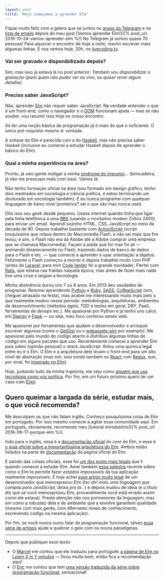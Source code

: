 ```yaml
---
layout: post
title: "Hoje começamos a aprender Elm"
---
```


Fiquei muito feliz com a galera que se juntou no [grupo do Telegram](https://telegram.me/elmbrasil) e na [lista de emails](https://groups.google.com/d/forum/elm-brasil) depois do meu post [Vamos aprender Elm!]({% post_url 2016-10-24-vamos-aprender-elm %}) No Telegram já somos quase 70 pessoas! Para aquecer o encontro de hoje a noite, resolvi escrever mais algumas linhas. E nos vemos hoje, 20h, no [livecoding.tv](http://livecoding.tv/cuducos).

### Vai ser gravado e disponibilizado depois?

Sim, mas isso já estava lá no post anterior: _Também vou disponibilizar a gravação (para quem não puder ver ao vivo, ou quiser rever algum detalhe)_.

### Preciso saber JavaScript?

Não, aprender [Elm](http://elm-lang.org) não requer saber JavaScript. Na verdade entender o que é um front-end, como o navegador e o [DOM](https://en.wikipedia.org/wiki/Document_Object_Model) funcionam ajuda — mas se não souber, vou resumir isso hoje no nosso encontro.

Só ter uma noção básica de programação já é mais do que o suficiente. O único pré-requisito mesmo é: vontade.

A sintaxe do Elm é parecida com a do [Haskell](https://www.haskell.org), mas não precisa saber Haskell (inclusive eu comecei a estudar Haskell _depois_ de aprender o básico do Elm).

### Qual a minha experiência na área?

Pronto, já veio gente instigar a minha [síndrome do impostor](https://pt.wikipedia.org/wiki/S%C3%ADndrome_do_impostor)… (brincadeira, já não me preocupo mais com isso). Vamos lá:

Não tenho formação oficial na área (sou formado em design gráfico, tenho dois mestrados em sociologia e ciência política, e estou terminando um doutorado em sociologia também). E eu nunca programei com qualquer linguagem de baixo nível (ponteiros? sei o que são mas nunca usei).

Dito isso sou _geek_ desde pequeno. Usava internet quando tinha que ligar pela linha telefônica a uma [BBS](https://en.wikipedia.org/wiki/Bulletin_board_system) (usando o novíssimo modem Zoltrix 2400) para enviar um email. Aprendi sozinho HTML, CSS, JavaScript no meio da década de 90. Depois trabalhei bastante com [ActionScript](https://en.wikipedia.org/wiki/ActionScript) (script tosquíssimo que rolava dentro do Macromedia Flash, e não sei mais que fim levou; e sim, o Flash não era da Adobe até a Adobe comprar uma empresa que se chamava Macromedia). Façam a piada que for mas foi ali — animando dinamicamente no Flash, trazendo dados de banco de dados para o Flash e etc. — que comecei a aprender e usar orientação a objetos. Felizmente o Flash começou a morrer e depois trabalhei muito com PHP (antes do [Laravel](https://www.laravel.com); para mim [Code Igniter](http://www.codeigniter.com) foi a grande novidade). Flertei com [Rails](http://rubyonrails.org), que estava nas fraldas naquela época, mas antes de fazer mais nada tive uma crise e larguei a tecnologia.

Minha abstnência durou uns 7 ou 8 anos. Em 2013 deu saudades de programar. Retomei aprendendo [Python](https://python.org) e [Ruby](https://www.ruby-lang.org/), [SASS](http://sass-lang.com), [CoffeeScript](http://coffeescript.org) (sim, cheguei atrasado na festa), mas acabei me interessando muito mais pelo o que realmente mudou nesse período: metodologias, arquiteturas, ambientes de desenvolvimento (métodos ágeis, TDD e testes em geral, DRY, PaaS, ferramentas de _devops_ etc.). Me apaixonei por Python e já tenho uns calos em [Django](https://www.djangoproject.com) e [Flask](http://flask.pocoo.org) — ou seja, meu foco continou sendo web.

Me apaixonei por ferramentas que ajudam o desenvolvedor e arrisquei escrever algumas (como o [GetGist](https://github.com/cuducos/getgist) ou o [webassets-elm](https://github.com/cuducos/webassets-elm) por exemplo). Me apaixonei pelo mundo do código aberto e distribuo algumas linhas de código em alguns pacotes que uso. Recentemente comecei a aprender Elm pois odeio (opinião pessoal) o _stack_ JavaScript. Rolou uma química legal entre eu e o Elm. O Elm e a arquitetura dele levam o front-end para um alto nível de abstração (mas sim, isso existe também no [React](https://facebook.github.io/react/) com [Redux](https://github.com/reactjs/redux), que, por sinal, foi [inspirado no Elm](http://redux.js.org/#influences)).

Hoje, juntando tudo da minha trajetória, me vejo como [alguém que usa tecnologia como voz política](http://cuducos.me/2016/05/13/autonomia-meus-ultimos-10-anos.html). Por fim, em um futuro próximo quero ter um caso com [Elixir](http://elixir-lang.org).

## Quero queimar a largada da série, estudar mais, o que você recomenda?

Me desculpem os que não falam inglês. Conheço pouquíssima coisa de Elm em português. Por isso mesmo comecei a agitar essa comunidade aqui. Em português, obviamente, recomendo meu [tutorial introdutório]({% post_url 2016-09-17-porque-elm %}).

Indo para o inglês, essa é a [documentação oficial](http://package.elm-lang.org/packages/elm-lang/core/latest/) do _core_ do Elm, e esse é [o guia oficial sobre a importantíssima arquitetura do Elm](https://guide.elm-lang.org/architecture/). Ambos estão listados na parte de [documentação](http://elm-lang.org/docs) da página oficial do Elm.

E saindo das coisas oficiais, esse foi [um dos posts mais legais](http://ohanhi.github.io/master-elm-1-why-elm.html) que li quando comecei a estudar Elm. Amei também [essa palestra](https://youtu.be/IcgmSRJHu_8) recente sobre como o Elm te permite fazer _estados impossíveis_ da tua aplicação realmente _impossíveis_. E hoje achei [esse artigo muito legal](https://dev.to/dnimmo/i-was-wrong-to-dismiss-elm-and-i-think-you-probably-aretoo) de um desenvolvedor que menosprezou Elm (_tsc ah! mais uma linguagem que compila para JavaScript, deixa pra lá…_) e depois mudou de ideia (e o título diz que se você menosprezou Elm, provavelmente você está errado assim como ele estava). Preste atenção não nos pormenores da linguagem, mas em como a robustez dela e do ambiente que a envolve garantem qualidade (mesmo com mais gente, com difernetes níveis de conhecimento, escrevendo código na mesma aplicação).

Por fim, se você nunca ouviu falar de programação funcional, talvez [essa série de artigos](https://medium.com/@cscalfani/so-you-want-to-be-a-functional-programmer-part-1-1f15e387e536) ajude a quebrar o gelo com os novos paradigmas.

---

Depois que publiquei esse texto:

* O [Marcel](https://twitter.com/marcelgsantos) me contou que ele traduziu para português [a página de Elm no _Learn X in Y minutes_](https://learnxinyminutes.com/docs/pt-br/elm-pt/) — ficou muito bom, então fica a recomendação aqui!
* O [Eric](https://ericdouglas.github.io/) me contou que tem [uma versão traduzida da série sobre programação funcional](https://github.com/ericdouglas/traduz-ai/blob/master/series/entao-voce-quer-ser-um-programador-funcional/README.md), sensacional! 